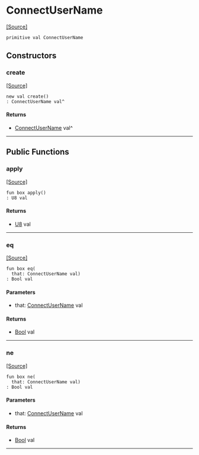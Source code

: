 # ConnectUserName
<span class="source-link">[[Source]](src/mqtt-connector/connectCodes.md#L-0-3)</span>
```pony
primitive val ConnectUserName
```

## Constructors

### create
<span class="source-link">[[Source]](src/mqtt-connector/connectCodes.md#L-0-3)</span>


```pony
new val create()
: ConnectUserName val^
```

#### Returns

* [ConnectUserName](mqtt-connector-ConnectUserName.md) val^

---

## Public Functions

### apply
<span class="source-link">[[Source]](src/mqtt-connector/connectCodes.md#L-0-3)</span>


```pony
fun box apply()
: U8 val
```

#### Returns

* [U8](builtin-U8.md) val

---

### eq
<span class="source-link">[[Source]](src/mqtt-connector/connectCodes.md#L-0-3)</span>


```pony
fun box eq(
  that: ConnectUserName val)
: Bool val
```
#### Parameters

*   that: [ConnectUserName](mqtt-connector-ConnectUserName.md) val

#### Returns

* [Bool](builtin-Bool.md) val

---

### ne
<span class="source-link">[[Source]](src/mqtt-connector/connectCodes.md#L-0-3)</span>


```pony
fun box ne(
  that: ConnectUserName val)
: Bool val
```
#### Parameters

*   that: [ConnectUserName](mqtt-connector-ConnectUserName.md) val

#### Returns

* [Bool](builtin-Bool.md) val

---

